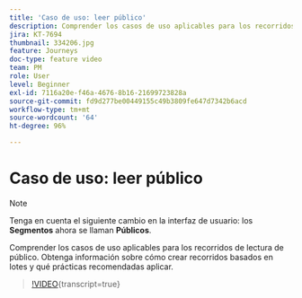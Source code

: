 ```yaml
---
title: 'Caso de uso: leer público'
description: Comprender los casos de uso aplicables para los recorridos de lectura de público. Obtenga información sobre cómo crear recorridos basados en lotes y qué prácticas recomendadas aplicar.
jira: KT-7694
thumbnail: 334206.jpg
feature: Journeys
doc-type: feature video
team: PM
role: User
level: Beginner
exl-id: 7116a20e-f46a-4676-8b16-21699723828a
source-git-commit: fd9d277be00449155c49b3809fe647d7342b6acd
workflow-type: tm+mt
source-wordcount: '64'
ht-degree: 96%

---
```


# Caso de uso: leer público

>[!NOTE]
>Tenga en cuenta el siguiente cambio en la interfaz de usuario: los **Segmentos** ahora se llaman **Públicos**.

Comprender los casos de uso aplicables para los recorridos de lectura de público. Obtenga información sobre cómo crear recorridos basados en lotes y qué prácticas recomendadas aplicar.

>[!VIDEO](https://video.tv.adobe.com/v/334206?quality=12&learn=on){transcript=true}
